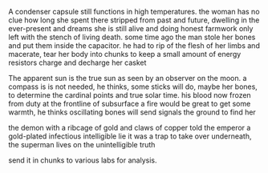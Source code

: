 A condenser capsule still functions in high temperatures.                  the woman has no clue how long she spent there
stripped from past and future, dwelling in the ever-present 
and dreams she is still alive and doing honest farmwork
only left with the stench of living death. 
some time ago the man stole her bones and put them inside the capacitor. 
he had to rip of the flesh of her limbs and macerate, tear her body into chunks
to keep a small amount of energy
resistors charge and decharge her casket 
 



The apparent sun is the true sun as seen by an observer on the moon.
a compass is is not needed, he thinks, some sticks will do, maybe her bones, to determine the cardinal points and true solar time. 
his blood now frozen from duty at the frontline of subsurface
a fire would be great to get some warmth, he thinks 
oscillating bones will send signals the ground to find her

the demon with a ribcage of gold and claws of copper
told the emperor a gold-plated infectious intelligible lie 
it was a trap to take over
underneath, the superman lives on
the unintelligible truth

send it in chunks to various labs for analysis. 
